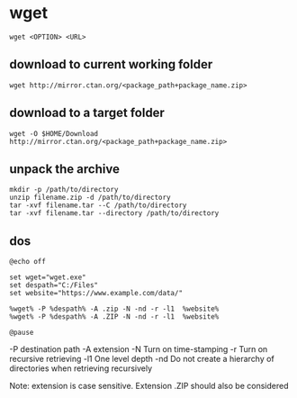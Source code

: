 # wget

`wget <OPTION> <URL>`

## download to current working folder
```
wget http://mirror.ctan.org/<package_path+package_name.zip>
```

## download to a target folder
```
wget -O $HOME/Download http://mirror.ctan.org/<package_path+package_name.zip>
```

## unpack the archive
```
mkdir -p /path/to/directory
unzip filename.zip -d /path/to/directory
tar -xvf filename.tar --C /path/to/directory
tar -xvf filename.tar --directory /path/to/directory
```

## dos
```dos
@echo off

set wget="wget.exe"
set despath="C:/Files"
set website="https://www.example.com/data/"

%wget% -P %despath% -A .zip -N -nd -r -l1  %website%
%wget% -P %despath% -A .ZIP -N -nd -r -l1  %website%

@pause
```

<text>
-P destination path
-A extension
-N Turn on time-stamping
-r Turn on recursive retrieving
-l1 One level depth
-nd Do not create a hierarchy of directories when retrieving recursively

Note: extension is case sensitive. Extension .ZIP should also be considered
</text>
